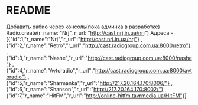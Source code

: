 # README

Добавить рабио через консоль(пока админка в разработке)
Radio.create(r_name: "Nrj", r_url: "http://cast.nrj.in.ua/nrj")
Адреса - [{"id":1,"r_name":"Nrj","r_url":"http://cast.nrj.in.ua/nrj"}
,{"id":2,"r_name":"Retro","r_url":"http://cast.radiogroup.com.ua:8000/retro"}
,{"id":3,"r_name":"Nashe","r_url":"http://cast.radiogroup.com.ua:8000/nashe"}
,{"id":4,"r_name":"Avtoradio","r_url":"http://cast.radiogroup.com.ua:8000/avtoradio"}
,{"id":5,"r_name":"Sharmanka","r_url":"http://217.20.164.170:8006/"}
,{"id":6,"r_name":"Shanson","r_url":"http://217.20.164.170:8002/"}
,{"id":7,"r_name":"HitFM","r_url":"http://online-hitfm.tavrmedia.ua/HitFM"}]